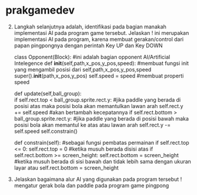 # prakgamedev
2.	Langkah selanjutnya adalah, identifikasi pada bagian manakah implementasi AI pada program game tersebut. Jelaskan ! 
    ini merupakan implementasi AI pada program, karena membuat gerakan/control dari papan pingpongnya dengan perintah Key UP dan Key DOWN
    
    class Opponent(Block): #ini adalah bagian opponent AI/Artificial Intelegence
	def __init__(self,path,x_pos,y_pos,speed): #membuat fungsi init yang mengambil posisi dari self,path,x_pos,y_pos,speed
		super().__init__(path,x_pos,y_pos) 
		self.speed = speed #membuat properti speed

	def update(self,ball_group):                       
		if self.rect.top < ball_group.sprite.rect.y: #jika paddle yang berada di posisi atas maka posisi bola akan memantulkan lawan arah 
			self.rect.y += self.speed #akan bertambah kecepatannya 
		if self.rect.bottom > ball_group.sprite.rect.y: #jika paddle yang berada di posisi bawah maka posisi bola akan memantul ke atas atau lawan arah
			self.rect.y -= self.speed
		self.constrain() 

	def constrain(self): #sebagai fungsi pembatas permainan
		if self.rect.top <= 0: self.rect.top = 0 #ketika musuh berada disisi atas 
		if self.rect.bottom >= screen_height: self.rect.bottom = screen_height #ketika musuh berada di sisi bawah dan tidak lebih sama dengan ukuran layar atau self.rect.bottom = screen_height

4.	Jelaskan bagaimana alur AI yang digunakan pada program tersebut ! 
    mengatur gerak bola dan paddle pada program game pingpong
